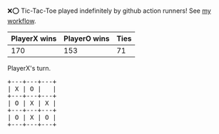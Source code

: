 :x::o: Tic-Tac-Toe played indefinitely by github action runners! See [my workflow](.github/workflows/play.yaml).

|PlayerX wins|PlayerO wins|Ties|
|-|-|-|
|170|153|71|

PlayerX's turn.

<pre>
+---+---+---+
| X | O |   |
+---+---+---+
| O | X | X |
+---+---+---+
| O | X | O |
+---+---+---+
</pre>